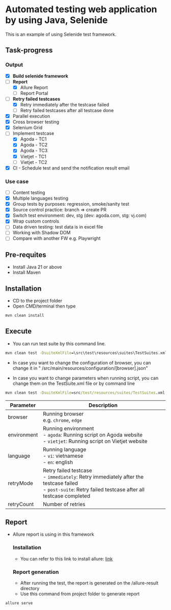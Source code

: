 # Automated testing web application by using Java, Selenide

This is an example of using Selenide test framework.

## Task-progress

### Output

- [x] **Build selenide framework**
- [ ] **Report**
    - [x] Allure Report
    - [ ] Report Portal
- [ ] **Retry failed testcases**
    - [x] Retry immediately after the testcase failed
    - [ ] Retry failed testcases after all testcase done
- [x] Parallel execution
- [x] Cross browser testing
- [x] Selenium Grid
- [ ] Implement testcase
    - [x] Agoda - TC1
    - [x] Agoda - TC2
    - [x] Agoda - TC3
    - [x] Vietjet - TC1
    - [ ] Vietjet - TC2
- [x] CI - Schedule test and send the notification result email

### Use case

- [ ] Content testing
- [x] Multiple languages testing
- [x] Group tests by purposes: regression, smoke/sanity test
- [x] Source control practice: branch => create PR
- [x] Switch test environment: dev, stg (dev: agoda.com, stg: vj.com)
- [x] Wrap custom controls
- [ ] Data driven testing: test data is in excel file
- [ ] Working with Shadow DOM
- [ ] Compare with another FW e.g. Playwright

## Pre-requites

- Install Java 21 or above
- Install Maven

## Installation

- CD to the project folder
- Open CMD/terminal then type

```cmd
mvn clean install
```

## Execute

- You can run test suite by this command line.

```cmd
mvn clean test -DsuiteXmlFile=\src\test\resources\suites\TestSuites.xml
```

- In case you want to change the configuration of browser, you can change it in "
  /src/main/resources/configuration/[browser].json"

- In case you want to change parameters when running script, you can change them on the TestSuite.xml file or by command
  line

```cmd
mvn clean test -DsuiteXmlFile=src/test/resources/suites/TestSuites.xml -Dbrowser=chrome -Dlanguage=en -Denvironment=agoda
```

| Parameter       | Description                                                                                                                                                   | 
|-----------------|---------------------------------------------------------------------------------------------------------------------------------------------------------------|
| browser         | Running browser <br/>e.g. `chrome`, `edge`                                                                                                                    |
| environment     | Running environment<br/>- `agoda`: Running script on Agoda website<br/>- `vietjet`: Running script on Vietjet website                                         |
| language        | Running language<br/>- `vi`: vietnamese<br/>- `en`: english                                                                                                   |
| retryMode       | Retry failed testcase<br/>- `immediately`: Retry immediately after the testcase failed<br/>- `post-suite`: Retry failed testcase after all testcase completed |
| retryCount      | Number of retries                                                                                                                                             |

## Report

- Allure report is using in this framework

  ### Installation
    - You can refer to this link to install allure: [link](https://docs.qameta.io/allure/#_installing_a_commandline)
  ### Report generation
    - After running the test, the report is generated on the /allure-result directory
    - Use this command from project folder to generate report

```cmd
allure serve
```
